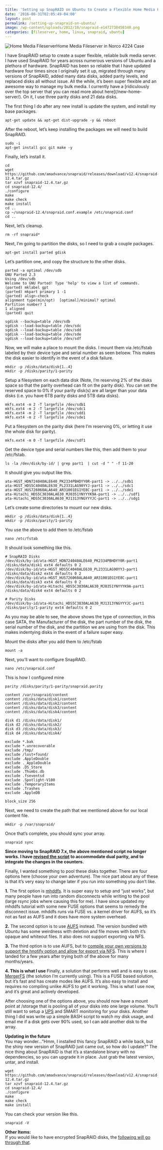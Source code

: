 ```yaml
---
title: 'Setting up SnapRAID on Ubuntu to Create a Flexible Home Media Fileserver'
date: '2016-08-31T02:05:49-04:00'
layout: post
permalink: /setting-up-snapraid-on-ubuntu/
image: /wp-content/uploads/2012/10/snapraid-e1472738450340.png
categories: [fileserver, home, linux, snapraid, ubuntu]
---
```


![Home Media Fileserver](/wp-content/uploads/2016/08/QjO0wft.jpg)Home Media Fileserver in Norco 4224 Case

</div>I have SnapRAID setup to create a super flexible, reliable bulk media server. I have used SnapRAID for years across numerous versions of Ubuntu and a plethora of hardware. SnapRAID has been so reliable that I have updated hardware four times since I originally set it up, migrated through many versions of SnapRAID, added many data disks, added parity levels, and replaced disks all without issue. All the while, it’s been super flexible and an awesome way to manage my bulk media. I currently have a [ridiculously over the top server that you can read more about here](/new-home-server/). On it, I use three parity disks and 21 data disks.

The first thing I do after any new install is update the system, and install my base packages.

```
apt-get update && apt-get dist-upgrade -y && reboot
```

After the reboot, let’s keep installing the packages we will need to build SnapRAID.

```
sudo -i
apt-get install gcc git make -y
```

Finally, let’s install it.

```
cd
wget https://github.com/amadvance/snapraid/releases/download/v12.4/snapraid-12.4.tar.gz
tar xzvf snapraid-12.4.tar.gz
cd snapraid-12.4/
./configure
make
make check
make install
cd ..
cp ~/snapraid-12.4/snapraid.conf.example /etc/snapraid.conf
cd ..
```

Next, let’s cleanup.

```
rm -rf snapraid*
```

Next, I’m going to partition the disks, so I need to grab a couple packages.

```
apt-get install parted gdisk
```

Let’s partition one, and copy the structure to the other disks.

```
parted -a optimal /dev/sdb
GNU Parted 2.3
Using /dev/sdb
Welcome to GNU Parted! Type 'help' to view a list of commands.
(parted) mklabel gpt
(parted) mkpart primary 1 -1
(parted) align-check
alignment type(min/opt)  [optimal]/minimal? optimal
Partition number? 1
1 aligned
(parted) quit
```

```
sgdisk --backup=table /dev/sdb
sgdisk --load-backup=table /dev/sdc
sgdisk --load-backup=table /dev/sdd
sgdisk --load-backup=table /dev/sde
sgdisk --load-backup=table /dev/sdf
```

Now, we will make a place to mount the disks. I mount them via /etc/fstab labeled by their device type and serial number as seen beloew. This makes the disk easier to identify in the event of a disk failure.

```
mkdir -p /disks/data/disk{1..4}
mkdir -p /disks/parity/1-parity
```

Setup a filesystem on each data disk (Note, I’m reserving 2% of the disks space so that the parity overhead can fit on the parity disk). You can set the reserved space to 0% if your parity disk(s) are all larger than your data disks (i.e. you have 6TB parity disks and 5TB data disks).

```
mkfs.ext4 -m 2 -T largefile /dev/sdb1
mkfs.ext4 -m 2 -T largefile /dev/sdc1
mkfs.ext4 -m 2 -T largefile /dev/sdd1
mkfs.ext4 -m 2 -T largefile /dev/sde1
```

Put a filesystem on the parity disk (here I’m reserving 0%, or letting it use the whole disk for parity).

```
mkfs.ext4 -m 0 -T largefile /dev/sdf1
```

Get the device type and serial numbers like this, then add them to your /etc/fstab.

```
ls -la /dev/disk/by-id/ | grep part1  | cut -d " " -f 11-20
```

It should give you output like this.

```
ata-HGST_HDN724040ALE640_PK2334PBHDYY0R-part1 -> ../../sdb1
ata-HGST_HDS5C4040ALE630_PL2331LAG90YYJ-part1 -> ../../sdc1
ata-HGST_HUS726060ALA640_AR31001EG1YE8C-part1 -> ../../sde1
ata-Hitachi_HDS5C3030ALA630_MJ0351YNYYYK9A-part1 -> ../../sdf1
ata-Hitachi_HDS5C3030ALA630_MJ1313YNGYYYJC-part1 -> ../../sdg1
```

Let’s create some directories to mount our new disks.

```
mkdir -p /disks/data/disk{1..4}
mkdir -p /disks/parity/1-parity
```

You use the above to add them to /etc/fstab

```
nano /etc/fstab
```

It should look something like this.

```
# SnapRAID Disks
/dev/disk/by-id/ata-HGST_HDN724040ALE640_PK2334PBHDYY0R-part1 /disks/data/disk1 ext4 defaults 0 2
/dev/disk/by-id/ata-HGST_HDS5C4040ALE630_PL2331LAG90YYJ-part1 /disks/data/disk2 ext4 defaults 0 2
/dev/disk/by-id/ata-HGST_HUS726060ALA640_AR31001EG1YE8C-part1 /disks/data/disk3 ext4 defaults 0 2
/dev/disk/by-id/ata-Hitachi_HDS5C3030ALA630_MJ0351YNYYYK9A-part1 /disks/data/disk4 ext4 defaults 0 2

# Parity Disks
/dev/disk/by-id/ata-Hitachi_HDS5C3030ALA630_MJ1313YNGYYYJC-part1 /disks/parity/1-parity ext4 defaults 0 2
```

As you may be able to see, the above shows the type of connection, in this case SATA, the Manufacturer of the disk, the part number of the disk, the serial number of the disk, and the partition we are using from the disk. This makes indentying disks in the event of a failure super easy.

Mount the disks after you add them to /etc/fstab

```
mount -a
```

Next, you’ll want to configure SnapRAID.

```
nano /etc/snapraid.conf
```

This is how I configured mine

```
parity /disks/parity/1-parity/snapraid.parity

content /var/snapraid/content
content /disks/data/disk1/content
content /disks/data/disk2/content
content /disks/data/disk3/content
content /disks/data/disk4/content

disk d1 /disks/data/disk1/
disk d2 /disks/data/disk2/
disk d3 /disks/data/disk3/
disk d4 /disks/data/disk4/

exclude *.bak
exclude *.unrecoverable
exclude /tmp/
exclude /lost+found/
exclude .AppleDouble
exclude ._AppleDouble
exclude .DS_Store
exclude .Thumbs.db
exclude .fseventsd
exclude .Spotlight-V100
exclude .TemporaryItems
exclude .Trashes
exclude .AppleDB

block_size 256
```

Next, we need to create the path that we mentioned above for our local content file.

```
mkdir -p /var/snapraid/
```

Once that’s complete, you should sync your array.

```
snapraid sync
```

**Since moving to SnapRAID 7.x, the above mentioned script no longer works. I have [revised the script](/updated-snapraid-sync-script/) to accommodate dual parity, and to integrate the changes in the counters.**

Finally, I wanted something to pool these disks together. There are four options here (choose your own adventure). The nice part about any of these is that it’s very easy to change later if you run into something you don’t like.

**1.** The first option is [mhddfs](/snapraid-with-mhddfs/). It is super easy to setup and “just works”, but many people have run into random disconnects while writing to the pool (large rsync jobs where causing this for me). I have since updated my mhddfs tutorial with some new FUSE options that seems to remedy the disconnect issue. mhddfs runs via FUSE vs. a kernel driver for AUFS, so it’s not as fast as AUFS and it does have more system overhead.

**2.** The second option is to use [AUFS](/ubuntu-aufs-nfs-export/) instead. The version bundled with Ubuntu has some weirdness with deletion and file moves with both it’s opaque and whiteout files. It also does not support exporting via NFS.

**3.** The third option is to use AUFS, but to [compile your own versions to support the hnotify option and allow for export via NFS](/ubuntu-14-04-with-4-0-4-kernel-and-latest-aufs-from-source/). This is where I landed for a few years after trying both of the above for many months/years.

**4. This is what I use** Finally, a solution that performs well and is easy to use. [MergerFS](/mergerfs-another-good-option-to-pool-your-snapraid-disks/) (the solution I’m currently using). This is a FUSE based solution, but it’s fast and has create modes like AUFS. It’s also easy to install and requires no compiling unlike AUFS to get it working. This is what I use now, and it’s great and actively developed.

After choosing one of the options above, you should now have a mount point at /storage that is pooling all of your disks into one large volume. You’ll still want to setup a [UPS](/installing-nut-on-ubuntu/) and SMART monitoring for your disks. Another thing I did was write up a simple BASH script to watch my disk usage, and email me if a disk gets over 90% used, so I can add another disk to the array.

**Updating in the future**  
You may wonder…”Hmm, I installed this fancy SnapRAID a while back, but the shiny new version of SnapRAID just came out, so how do I update?” The nice thing about SnapRAID is that it’s a standalone binary with no dependencies, so you can upgrade it in place. Just grab the latest version, untar, and install.

```
wget https://github.com/amadvance/snapraid/releases/download/v12.4/snapraid-12.4.tar.gz
tar xzvf snapraid-12.4.tar.gz
cd snapraid-12.4/
./configure
make
make check
make install
```

You can check your version like this.

```
snapraid -V
```

**Other Items:**  
If you would like to have encrypted SnapRAID disks, the [following will go through that](/encrypted-snapraid/).